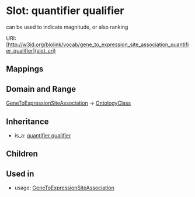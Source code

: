 # Slot: quantifier qualifier


can be used to indicate magnitude, or also ranking

URI: [http://w3id.org/biolink/vocab/gene_to_expression_site_association_quantifier_qualifier](slot_uri)
## Mappings

## Domain and Range

[GeneToExpressionSiteAssociation](GeneToExpressionSiteAssociation.md) -> [OntologyClass](OntologyClass.md)
## Inheritance

 *  is_a: [quantifier qualifier](quantifier_qualifier.md)
## Children

## Used in

 *  usage: [GeneToExpressionSiteAssociation](GeneToExpressionSiteAssociation.md)
